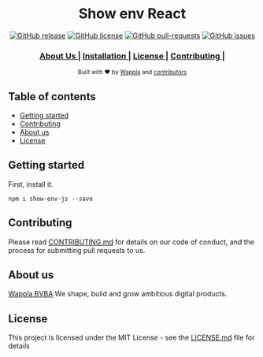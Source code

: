 <h1 align="center">Show env React</h1>
<div align="center">

[![GitHub release](https://img.shields.io/github/release/wappla/show-env.svg?style=flat-square)](https://github.com/wappla/show-env/releases/)  [![GitHub license](https://img.shields.io/badge/license-MIT-blue.svg?style=flat-square)](https://github.com/wappla/show-env/blob/master/LICENSE)  [![GitHub pull-requests](https://img.shields.io/github/issues-pr/wappla/show-env.svg?style=flat-square)](https://github.com/wappla/show-env/pulls/)  [![GitHub issues](https://img.shields.io/github/issues/wappla/show-env.svg?style=flat-square)](https://github.com/wappla/show-env/issues/)
  <h3>
    <a href="about-us">
      About Us
    </a>
    <span> | </span>
    <a href="#getting-started">
      Installation
    </a>
    <span> | </span>
    <a href="#license">
      License
    </a>
    <span> | </span>
    <a href="#contributing">
      Contributing
    </a>
    <span> | </span>
  </h3>
    <sub>Built with ❤︎ by
  <a href="#about-us">Wappla</a> and
  <a href="https://github.com/wappla/show-env/graphs/contributors">
    contributors
  </a>
</div>

## Table of contents

<!-- START doctoc generated TOC please keep comment here to allow auto update -->
<!-- DON'T EDIT THIS SECTION, INSTEAD RE-RUN doctoc TO UPDATE -->
<!-- END doctoc generated TOC please keep comment here to allow auto update -->

- [Getting started](#getting-started)
- [Contributing](#contributing)
- [About us](#about-us)
- [License](#license)

<!-- END doctoc generated TOC please keep comment here to allow auto update -->

## Getting started
First, install it.

`npm i show-env-js --save`

## Contributing

Please read [CONTRIBUTING.md](https://github.com/wappla/show-env) for details on our code of conduct, and the process for submitting pull requests to us.

## About us

[Wappla BVBA](https://www.wappla.com/)
We shape, build and grow ambitious digital products.

## License

This project is licensed under the MIT License - see the [LICENSE.md](https://github.com/wappla/show-env/blob/master/LICENSE) file for details
